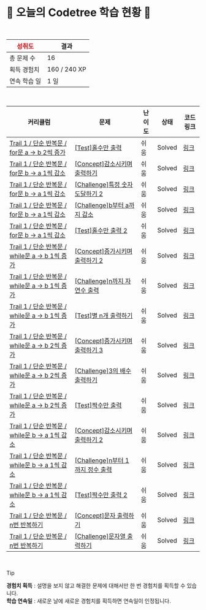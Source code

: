 # 🌲 오늘의 Codetree 학습 현황 🌲

<br />

| <span style="color:red;display:block;text-align:center;"> **성취도**</span> | 결과 |
|---|---|
| 총 문제 수 | 16 |
| 획득 경험치 | 160 / 240 XP |
| 연속 학습 일 | 1 일 |

<br />

|커리큘럼|문제|난이도|상태|코드 링크|
|---|---|---|---|---|
|[Trail 1 / 단순 반복문 / for문 a → b 2씩 증가](https://https://en.codetree.ai/trail-info/novice-low/)|[[Test]홀수만 출력](https://https://en.codetree.ai/trails/complete/curated-cards/test-output-only-odd/)|쉬움|Solved|[링크](https://github.com/develeep/codeTree/blob/main/250113/%ED%99%80%EC%88%98%EB%A7%8C%20%EC%B6%9C%EB%A0%A5/output-only-odd.py)|
|[Trail 1 / 단순 반복문 / for문 b → a 1씩 감소](https://https://en.codetree.ai/trail-info/novice-low/)|[[Concept]감소시키며 출력하기](https://https://en.codetree.ai/trails/complete/curated-cards/intro-decrease-and-print/)|쉬움|Solved|[링크](https://github.com/develeep/codeTree/blob/main/250113/%EA%B0%90%EC%86%8C%EC%8B%9C%ED%82%A4%EB%A9%B0%20%EC%B6%9C%EB%A0%A5%ED%95%98%EA%B8%B0/decrease-and-print.py)|
|[Trail 1 / 단순 반복문 / for문 b → a 1씩 감소](https://https://en.codetree.ai/trail-info/novice-low/)|[[Challenge]특정 숫자 도달하기 2](https://https://en.codetree.ai/trails/complete/curated-cards/challenge-reaching-specific-number-2/)|쉬움|Solved|[링크](https://github.com/develeep/codeTree/blob/main/250113/%ED%8A%B9%EC%A0%95%20%EC%88%AB%EC%9E%90%20%EB%8F%84%EB%8B%AC%ED%95%98%EA%B8%B0%202/reaching-specific-number-2.py)|
|[Trail 1 / 단순 반복문 / for문 b → a 1씩 감소](https://https://en.codetree.ai/trail-info/novice-low/)|[[Challenge]b부터 a까지 감소](https://https://en.codetree.ai/trails/complete/curated-cards/challenge-dec-from-b-to-a/)|쉬움|Solved|[링크](https://github.com/develeep/codeTree/blob/main/250113/b%EB%B6%80%ED%84%B0%20a%EA%B9%8C%EC%A7%80%20%EA%B0%90%EC%86%8C/dec-from-b-to-a.py)|
|[Trail 1 / 단순 반복문 / for문 b → a 1씩 감소](https://https://en.codetree.ai/trail-info/novice-low/)|[[Test]홀수만 출력 2](https://https://en.codetree.ai/trails/complete/curated-cards/test-output-only-odd-2/)|쉬움|Solved|[링크](https://github.com/develeep/codeTree/blob/main/250113/%ED%99%80%EC%88%98%EB%A7%8C%20%EC%B6%9C%EB%A0%A5%202/output-only-odd-2.py)|
|[Trail 1 / 단순 반복문 / while문 a → b 1씩 증가](https://https://en.codetree.ai/trail-info/novice-low/)|[[Concept]증가시키며 출력하기 2](https://https://en.codetree.ai/trails/complete/curated-cards/intro-increase-and-print-2/)|쉬움|Solved|[링크](https://github.com/develeep/codeTree/blob/main/250113/%EC%A6%9D%EA%B0%80%EC%8B%9C%ED%82%A4%EB%A9%B0%20%EC%B6%9C%EB%A0%A5%ED%95%98%EA%B8%B0%202/increase-and-print-2.py)|
|[Trail 1 / 단순 반복문 / while문 a → b 1씩 증가](https://https://en.codetree.ai/trail-info/novice-low/)|[[Challenge]n까지 자연수 출력](https://https://en.codetree.ai/trails/complete/curated-cards/challenge-print-1-to-n/)|쉬움|Solved|[링크](https://github.com/develeep/codeTree/blob/main/250113/n%EA%B9%8C%EC%A7%80%20%EC%9E%90%EC%97%B0%EC%88%98%20%EC%B6%9C%EB%A0%A5/print-1-to-n.py)|
|[Trail 1 / 단순 반복문 / while문 a → b 1씩 증가](https://https://en.codetree.ai/trail-info/novice-low/)|[[Test]별 n개 출력하기](https://https://en.codetree.ai/trails/complete/curated-cards/test-print-n-stars/)|쉬움|Solved|[링크](https://github.com/develeep/codeTree/blob/main/250113/%EB%B3%84%20n%EA%B0%9C%20%EC%B6%9C%EB%A0%A5%ED%95%98%EA%B8%B0/print-n-stars.py)|
|[Trail 1 / 단순 반복문 / while문 a → b 2씩 증가](https://https://en.codetree.ai/trail-info/novice-low/)|[[Concept]증가시키며 출력하기 3](https://https://en.codetree.ai/trails/complete/curated-cards/intro-increase-and-print-3/)|쉬움|Solved|[링크](https://github.com/develeep/codeTree/blob/main/250113/%EC%A6%9D%EA%B0%80%EC%8B%9C%ED%82%A4%EB%A9%B0%20%EC%B6%9C%EB%A0%A5%ED%95%98%EA%B8%B0%203/increase-and-print-3.py)|
|[Trail 1 / 단순 반복문 / while문 a → b 2씩 증가](https://https://en.codetree.ai/trail-info/novice-low/)|[[Challenge]3의 배수 출력하기](https://https://en.codetree.ai/trails/complete/curated-cards/challenge-print-multiple-of-number-three/)|쉬움|Solved|[링크](https://github.com/develeep/codeTree/blob/main/250113/3%EC%9D%98%20%EB%B0%B0%EC%88%98%20%EC%B6%9C%EB%A0%A5%ED%95%98%EA%B8%B0/print-multiple-of-number-three.py)|
|[Trail 1 / 단순 반복문 / while문 a → b 2씩 증가](https://https://en.codetree.ai/trail-info/novice-low/)|[[Test]짝수만 출력](https://https://en.codetree.ai/trails/complete/curated-cards/test-output-only-even/)|쉬움|Solved|[링크](https://github.com/develeep/codeTree/blob/main/250113/%EC%A7%9D%EC%88%98%EB%A7%8C%20%EC%B6%9C%EB%A0%A5/output-only-even.py)|
|[Trail 1 / 단순 반복문 / while문 b → a 1씩 감소](https://https://en.codetree.ai/trail-info/novice-low/)|[[Concept]감소시키며 출력하기 2](https://https://en.codetree.ai/trails/complete/curated-cards/intro-decrease-and-print-2/)|쉬움|Solved|[링크](https://github.com/develeep/codeTree/blob/main/250113/%EA%B0%90%EC%86%8C%EC%8B%9C%ED%82%A4%EB%A9%B0%20%EC%B6%9C%EB%A0%A5%ED%95%98%EA%B8%B0%202/decrease-and-print-2.py)|
|[Trail 1 / 단순 반복문 / while문 b → a 1씩 감소](https://https://en.codetree.ai/trail-info/novice-low/)|[[Challenge]n부터 1까지 정수 출력](https://https://en.codetree.ai/trails/complete/curated-cards/challenge-print-n-to-1/)|쉬움|Solved|[링크](https://github.com/develeep/codeTree/blob/main/250113/n%EB%B6%80%ED%84%B0%201%EA%B9%8C%EC%A7%80%20%EC%A0%95%EC%88%98%20%EC%B6%9C%EB%A0%A5/print-n-to-1.py)|
|[Trail 1 / 단순 반복문 / while문 b → a 1씩 감소](https://https://en.codetree.ai/trail-info/novice-low/)|[[Test]짝수만 출력 2](https://https://en.codetree.ai/trails/complete/curated-cards/test-output-only-even-2/)|쉬움|Solved|[링크](https://github.com/develeep/codeTree/blob/main/250113/%EC%A7%9D%EC%88%98%EB%A7%8C%20%EC%B6%9C%EB%A0%A5%202/output-only-even-2.py)|
|[Trail 1 / 단순 반복문 / n번 반복하기](https://https://en.codetree.ai/trail-info/novice-low/)|[[Concept]문자 출력하기](https://https://en.codetree.ai/trails/complete/curated-cards/intro-print-text/)|쉬움|Solved|[링크](https://github.com/develeep/codeTree/blob/main/250113/%EB%AC%B8%EC%9E%90%20%EC%B6%9C%EB%A0%A5%ED%95%98%EA%B8%B0/print-text.py)|
|[Trail 1 / 단순 반복문 / n번 반복하기](https://https://en.codetree.ai/trail-info/novice-low/)|[[Challenge]문자열 출력하기](https://https://en.codetree.ai/trails/complete/curated-cards/challenge-print-string/)|쉬움|Solved|[링크](https://github.com/develeep/codeTree/blob/main/250113/%EB%AC%B8%EC%9E%90%EC%97%B4%20%EC%B6%9C%EB%A0%A5%ED%95%98%EA%B8%B0/print-string.py)|


<br />

> [!TIP]
> **경험치 획득** : 설명을 보지 않고 해결한 문제에 대해서만 한 번 경험치를 획득할 수 있습니다.  
> **학습 연속일** : 새로운 날에 새로운 경험치를 획득하면 연속일이 인정됩니다.

